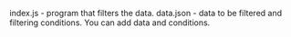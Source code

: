 index.js - program that filters the data.
data.json - data to be filtered and filtering conditions. You can add data and conditions.
